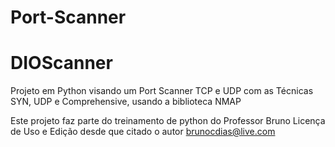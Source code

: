 # Port-Scanner

# DIOScanner
Projeto em Python visando um Port Scanner TCP e UDP com as Técnicas SYN, UDP e Comprehensive, usando a biblioteca NMAP

Este projeto faz parte do treinamento de python do Professor Bruno
Licença de Uso e Edição desde que citado o autor
brunocdias@live.com
